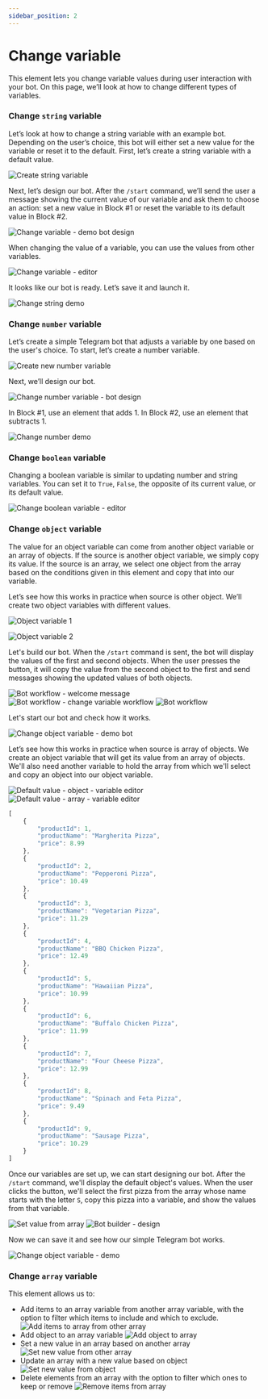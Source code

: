 ```yaml
---
sidebar_position: 2
---
```

# Change variable

This element lets you change variable values during user interaction with your bot. On this page, we’ll look at how to change different types of variables.

### Change `string` variable

Let’s look at how to change a string variable with an example bot. Depending on the user’s choice, this bot will either set a new value for the variable or reset it to the default. First, let’s create a string variable with a default value.

![Create string variable](./img/change-variable/string-create-variable.PNG)

Next, let’s design our bot. After the `/start` command, we’ll send the user a message showing the current value of our variable and ask them to choose an action: set a new value in Block #1 or reset the variable to its default value in Block #2.

![Change variable - demo bot design](./img/change-variable/string-change-variable-bot-config.PNG)

When changing the value of a variable, you can use the values from other variables.

![Change variable - editor](./img/change-variable/string-change-new-value-editor.PNG)

It looks like our bot is ready. Let’s save it and launch it.

![Change string demo](./img/change-variable/string-change-demo.gif)

### Change `number` variable

Let’s create a simple Telegram bot that adjusts a variable by one based on the user's choice. To start, let’s create a number variable.

![Create new number variable](./img/change-variable/number-new-variable.PNG)

Next, we’ll design our bot.

![Change number variable - bot design](./img/change-variable/number-demo-bot-design.PNG)

In Block #1, use an element that adds 1. In Block #2, use an element that subtracts 1.

![Change number demo](./img/change-variable/number-change-demo.gif)

### Change `boolean` variable

Changing a boolean variable is similar to updating number and string variables. You can set it to `True`, `False`, the opposite of its current value, or its default value.

![Change boolean variable - editor](./img/change-variable/boolean-editor.PNG)

### Change `object` variable

The value for an object variable can come from another object variable or an array of objects. If the source is another object variable, we simply copy its value. If the source is an array, we select one object from the array based on the conditions given in this element and copy that into our variable.

Let’s see how this works in practice when source is other object. We’ll create two object variables with different values.

![Object variable 1](./img/change-variable/object-var1.PNG)

![Object variable 2](./img/change-variable/object-var2.PNG)

Let's build our bot. When the `/start` command is sent, the bot will display the values of the first and second objects. When the user presses the button, it will copy the value from the second object to the first and send messages showing the updated values of both objects.

![Bot workflow - welcome message](./img/change-variable/object-bot-workflow-welocame-message.PNG)
![Bot workflow - change variable workflow](./img/change-variable/object-bot-workflow-change-object-variable-editor.PNG)
![Bot workflow](./img/change-variable/object-bot-workflow.PNG)

Let's start our bot and check how it works.

![Change object variable - demo bot](./img/change-variable/change-object-demo1.gif)

Let’s see how this works in practice when source is array of objects. We create an object variable that will get its value from an array of objects. We'll also need another variable to hold the array from which we'll select and copy an object into our object variable.

![Default value - object - variable editor](./img/change-variable/object-var-default-value.PNG)
![Default value - array - variable editor](./img/change-variable/object-var-array-default-value.PNG)

```js title="Default value - Array variable"
[
    {
        "productId": 1,
        "productName": "Margherita Pizza",
        "price": 8.99
    },
    {
        "productId": 2,
        "productName": "Pepperoni Pizza",
        "price": 10.49
    },
    {
        "productId": 3,
        "productName": "Vegetarian Pizza",
        "price": 11.29
    },
    {
        "productId": 4,
        "productName": "BBQ Chicken Pizza",
        "price": 12.49
    },
    {
        "productId": 5,
        "productName": "Hawaiian Pizza",
        "price": 10.99
    },
    {
        "productId": 6,
        "productName": "Buffalo Chicken Pizza",
        "price": 11.99
    },
    {
        "productId": 7,
        "productName": "Four Cheese Pizza",
        "price": 12.99
    },
    {
        "productId": 8,
        "productName": "Spinach and Feta Pizza",
        "price": 9.49
    },
    {
        "productId": 9,
        "productName": "Sausage Pizza",
        "price": 10.29
    }
]
```

Once our variables are set up, we can start designing our bot. After the `/start` command, we'll display the default object's values. When the user clicks the button, we'll select the first pizza from the array whose name starts with the letter `S`, copy this pizza into a variable, and show the values from that variable.

![Set value from array](./img/change-variable/object-set-value-from-array.PNG)
![Bot builder - design](./img/change-variable/object-array-bot-builder.PNG)

Now we can save it and see how our simple Telegram bot works.

![Change object variable - demo](./img/change-variable/object-change-var-demo2.gif)


### Change `array` variable

This element allows us to:

- Add items to an array variable from another array variable, with the option to filter which items to include and which to exclude.
![Add items to array from other array](./img/change-variable/array-change-add-items-to-array.PNG)
- Add object to an array variable
![Add object to array](./img/change-variable/array-add-object.PNG)
- Set a new value in an array based on another array
![Set new value from other array](./img/change-variable/array-set-new-value1.PNG)
- Update an array with a new value based on object
![Set new value from object](./img/change-variable/array-set-new-value2.PNG)
- Delete elements from an array with the option to filter which ones to keep or remove
![Remove items from array](./img/change-variable/array-remove-items.PNG)
